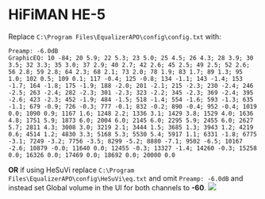 # HiFiMAN HE-5
Replace `C:\Program Files\EqualizerAPO\config\config.txt` with:
```
Preamp: -6.0dB
GraphicEQ: 10 -84; 20 5.9; 22 5.3; 23 5.0; 25 4.5; 26 4.3; 28 3.9; 30 3.5; 32 3.3; 35 3.0; 37 2.9; 40 2.7; 42 2.6; 45 2.5; 49 2.5; 52 2.6; 56 2.8; 59 2.8; 64 2.3; 68 2.1; 73 2.0; 78 1.9; 83 1.7; 89 1.3; 95 1.0; 102 0.5; 109 0.1; 117 -0.4; 125 -0.8; 134 -1.1; 143 -1.4; 153 -1.7; 164 -1.8; 175 -1.9; 188 -2.0; 201 -2.1; 215 -2.3; 230 -2.4; 246 -2.5; 263 -2.4; 282 -2.3; 301 -2.3; 323 -2.2; 345 -2.3; 369 -2.4; 395 -2.6; 423 -2.3; 452 -1.9; 484 -1.5; 518 -1.4; 554 -1.6; 593 -1.3; 635 -1.1; 679 -0.9; 726 -0.3; 777 -0.1; 832 -0.2; 890 -0.4; 952 -0.4; 1019 0.0; 1090 0.9; 1167 1.6; 1248 2.2; 1336 3.1; 1429 3.8; 1529 4.0; 1636 4.8; 1751 5.9; 1873 6.0; 2004 6.0; 2145 6.0; 2295 5.9; 2455 6.0; 2627 5.7; 2811 4.3; 3008 3.0; 3219 2.1; 3444 1.5; 3685 1.3; 3943 1.2; 4219 0.6; 4514 1.2; 4830 3.3; 5168 5.3; 5530 5.4; 5917 1.1; 6331 -1.8; 6775 -3.1; 7249 -3.2; 7756 -3.5; 8299 -5.2; 8880 -7.1; 9502 -6.5; 10167 -2.6; 10879 -0.0; 11640 0.0; 12455 -0.3; 13327 -1.4; 14260 -0.3; 15258 0.0; 16326 0.0; 17469 0.0; 18692 0.0; 20000 0.0
```
**OR** if using HeSuVi replace `C:\Program Files\EqualizerAPO\config\HeSuVi\eq.txt` and omit `Preamp: -6.0dB` and instead set Global volume in the UI for both channels to **-60**.
![](https://raw.githubusercontent.com/jaakkopasanen/AutoEq/master/results/Headphone.com/innerfidelity/onear/HiFiMAN%20HE-5/HiFiMAN%20HE-5.png)